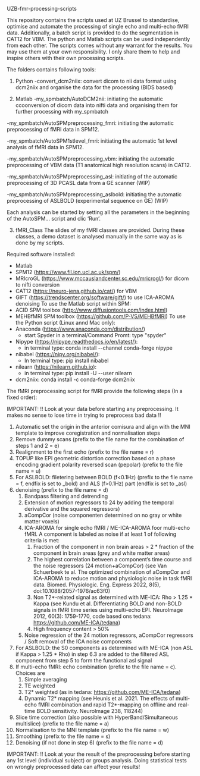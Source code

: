 UZB-fmr-processing-scripts

This repository contains the scripts used at UZ Brussel to standardise, optimise and automate the processing of single echo and multi-echo fMRI data. Additionally, a batch script is provided to do the segmentation in CAT12 for VBM.
The python and Matlab scripts can be used independently from each other.
The scripts comes without any warrant for the results. You may use them at your own responsibility. I only share them to help and inspire others with their own processing scripts.

The folders contains following tools:

1. Python
-convert_dcm2niix: convert dicom to nii data format using dcm2niix and organise the data for the processing (BIDS based)

2. Matlab
-my_spmbatch/AutoDCM2nii: initiating the automatic ccoonversion of dicom data into nifti data and organising them for further processing with my_spmbatch

-my_spmbatch/AutoSPMpreprocessing_fmri: initiating the automatic preprocessing of fMRI data in SPM12.

-my_spmbatch/AutoSPM1stlevel_fmri: initiating the automatic 1st level analysis of fMRI data in SPM12.

-my_spmbatch/AutoSPMpreprocessing_vbm: initiating the automatic preprocessing of VBM data (T1 anatomical high resolution scans) in CAT12.

-my_spmbatch/AutoSPMpreprocessing_asl: initiating of the automatic preprocessing of 3D PCASL data from a GE scanner (WIP)

-my_spmbatch/AutoSPMpreprocessing_aslbold: initiating the automatic preprocessing of ASLBOLD (experimental sequence on GE) (WIP)

Each analysis can be started by setting all the parameters in the beginning of the AutoSPM… script and clic ‘Run’.

3. fMRI_Class
The slides of my fMRI classes are provided. During these classes, a demo dataset is analysed manually in the same way as is done by my scripts.

Required software installed:

* Matlab
* SPM12 (https://www.fil.ion.ucl.ac.uk/spm/)
* MRIcroGL (https://www.mccauslandcenter.sc.edu/mricrogl/) for dicom to nifti conversion
* CAT12 (https://neuro-jena.github.io/cat/) for VBM
* GIFT (https://trendscenter.org/software/gift/) to use ICA-AROMA denoising
To use the Matlab script within SPM:
* ACID SPM toolbox (http://www.diffusiontools.com/index.html)
* MEHBfMRI SPM toolbox (https://github.com/P-VS/MEHBfMRI)
To use the Python script (Linux annd Mac only):
* Anaconda (https://www.anaconda.com/distribution/)
    * start Spyder in a terminal/Command Promt: type "spyder"
* Nipype (https://nipype.readthedocs.io/en/latest/):
    * in terminal type: conda install --channel conda-forge nipype
* nibabel (https://nipy.org/nibabel/):
    * In terminal type: pip install nibabel
* nilearn (https://nilearn.github.io):
    * in terminal type: pip install -U --user nilearn
* dcm2niix: conda install -c conda-forge dcm2niix

The fMRI preprocessing script for fMRI provide the following steps (In a fixed order):

IMPORTANT: !! Look at your data before starting any preprocessing. It makes no sense to lose time in trying to preprocess bad data !!

1. Automatic set the origin in the anterior comisura and align with the MNI template to improve coregistration and normalisation steps 
2. Remove dummy scans (prefix to the file name for the combination of steps 1 and 2 = e)
3. Realignment to the first echo (prefix to the file name = r)
4. TOPUP like EPI geometric distortion correction based on a phase encoding gradient polarity reversed scan (pepolar) (prefix to the file name = u)
5. For ASLBOLD: filetering between BOLD (f<0.1Hz) (prefix to the file name = f, endfix is set to _bold) and ALS (f>0.1Hz) part (endfix is set to _asl)
6. denoising (prefix to the file name = d)
    1. Bandpass filtering and detrending
    2. Extension of  motion regressors to 24 by adding the temporal derivative and the squared regressors)
    3. aCompCor (noise componenten determined on no gray or white matter voxels)
    4. ICA-AROMA for single echo fMRI / ME-ICA-AROMA foor multi-echo fMRI. A component is labeled as noise if at least 1 of following criteria is met:
        1. Fraction of the component in non brain areas > 2 * fraction of the component in brain areas (grey and white matter areas)
        2. The highest correlation between a component’s time course and the noise regressors (24 motion+aCompCor) (see Van Schuerbeek te al. The optimized combination of aCompCor and ICA-AROMA to reduce motion and physiologic noise in task fMRI data. Biomed. Physiologic. Eng. Express 2022, 8(5), doi:10.1088/2057-1976/ac63f0)
        3. Non T2*-related signal as determined with ME-ICA: Rho > 1.25 * Kappa (see Kundu et al. Differentiating BOLD and non-BOLD signals in fMRI time series using multi-echo EPI. NeuroImage 2012, 60(3): 1759-1770, code based ons tedana: https://github.com/ME-ICA/tedana)
        4. High frequency content > 50%
    5. Noise regression of the 24 motion regressors, aCompCor regressors / Soft removal of the ICA noise components
7. For ASLBOLD: the S0 components as determined with ME-ICA (non ASL if Kappa > 1.25 * Rho) in step 6.3 are added to the filtered ASL component from step 5 to form the functional asl signal
8. If multi-echo fMRI: echo combination (prefix to the file name = c). Choices are
    1. Simple averaging
    2. TE weighted
    3. T2* weighted (as in tedana: https://github.com/ME-ICA/tedana) 
    4. Dynamic T2* mapping (see Heunis et al. 2021. The effects of multi-echo fMRI combination and rapid T2*-mapping on offline and real-time BOLD sensitivity. NeuroImage 238, 118244)
9. Slice time correction (also possible with HyperBand/Simultaneous multislice) (prefix to the file name = a)
10. Normalisation to the MNI template (prefix to the file name = w)
11. Smoothing (prefix to the file name = s)
12. Denoising (if not done in step 6) (prefix to the file name = d)

IMPORTANT: !! Look at your the result of the preprocessing before starting any 1st level (individual subject) or groups analysis. Doing statistical tests on wrongly preprocessed data can affect your results!
